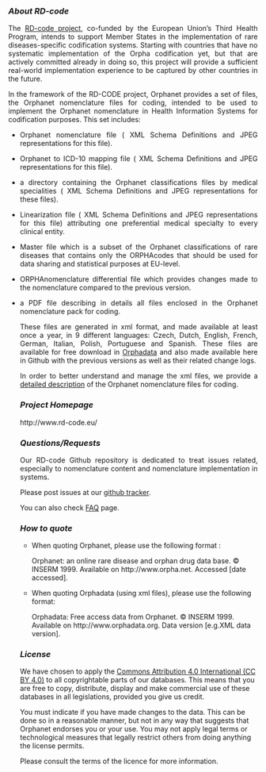 <p><h3><i><strong>About RD-code</strong></i></h3></p>
<p align="justify">The <a href="http://www.rd-code.eu/" target="_blank" rel="noopener noreferrer">RD-code project</a>, co-funded by the European Union’s Third Health Program, intends to support Member States in the implementation of rare diseases-specific codification systems. Starting with countries that have no systematic implementation of the Orpha codification yet, but that are actively committed already in doing so, this project will provide a sufficient real-world implementation experience to be captured by other countries in the future.</p>
<p align="justify">In the framework of the RD-CODE project, Orphanet provides a set of files, the Orphanet nomenclature files for coding, intended to be used to implement the Orphanet nomenclature in Health Information Systems for codification purposes. This set includes:<ul>
<li><p align="justify">Orphanet nomenclature file ( XML Schema Definitions and JPEG representations for this file).
<li><p align="justify">Orphanet to ICD-10 mapping file ( XML Schema Definitions and JPEG representations for this file).
<li><p align="justify">a directory containing the Orphanet classifications files by medical specialities ( XML Schema Definitions and JPEG representations for these files).
<li><p align="justify">Linearization file ( XML Schema Definitions and JPEG representations for this file) attributing one preferential medical specialty to every clinical entity.
<li><p align="justify">Master file which is a subset of the Orphanet classifications of rare diseases that contains only the ORPHAcodes that should be used for data sharing and statistical purposes at EU-level.
<li><p align="justify">ORPHAnomenclature differential file which provides changes made to the nomenclature compared to the previous version.
<li><p align="justify">a PDF file describing in details all files enclosed in the Orphanet nomenclature pack for coding.
  <p align="justify">These files are generated in xml format, and made available at least once a year, in 9 different languages: Czech, Dutch, English, French, German, Italian, Polish, Portuguese and Spanish. These files are available for free download in <a href="http://www.orphadata.org/cgi-bin/ORPHAnomenclature.html" target="_blank" rel="noopener noreferrer">Orphadata</a> and also made available here in Github with the previous versions as well as their related change logs.</p>
<p align= "justify">In order to better understand and manage the xml files, we provide a <a href="http://www.orphadata.org/cgi-bin/img/PDF/ORPHAnomenclaturexmlcontent.pdf" target="_blank" rel="noopener noreferrer">detailed description</a> of the Orphanet nomenclature files for coding.</p>
  
  <p><h3><i><strong>Project Homepage</strong></i></h3></p>
  http://www.rd-code.eu/
  
   <p><h3><i><strong>Questions/Requests</strong></i></h3></p>
   <p align= "justify">Our RD-code Github repository is dedicated to treat issues related, especially to nomenclature content and nomenclature implementation in systems.</p>
   <p>Please post issues at our <a href="https://github.com/orphanet-rare-diseases-issues/RD-CODE/issues" target="_blank" rel="noopener noreferrer">github tracker</a>.
  <p>You can also check <a href="http://www.rd-code.eu/faq/" target="_blank" rel="noopener noreferrer">FAQ</a> page.</p>
  
   <p><h3><i><strong>How to quote</strong></i></h3></p><ul>
<li>When quoting Orphanet, please use the following format :
<p>Orphanet: an online rare disease and orphan drug data base. © INSERM 1999.
  Available on http://www.orpha.net. Accessed [date accessed].</p></li>
 
<li>When quoting Orphadata (using xml files), please use the following format:
<p>Orphadata: Free access data from Orphanet. © INSERM 1999.
Available on http://www.orphadata.org. Data version [e.g.XML data version].</p></li></ul>

<p><h3><i><strong>License</strong></i></h3></p>
<p>We have chosen to apply the <a href="https://creativecommons.org/licenses/by/4.0/" target="_blank" rel="noopener noreferrer">Commons Attribution 4.0 International (CC BY 4.0)</a> to all copyrightable parts of our databases. This means that you are free to copy, distribute, display and make commercial use of these databases in all legislations, provided you give us credit.</p>
<p>You must indicate if you have made changes to the data. This can be done so in a reasonable manner, but not in any way that suggests that Orphanet endorses you or your use. You may not apply legal terms or technological measures that legally restrict others from doing anything the license permits.</p>
<p>Please consult the terms of the licence for more information.</p>
